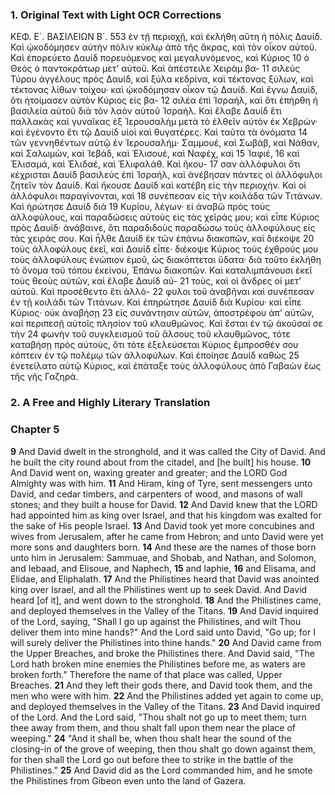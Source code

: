 ### 1. Original Text with Light OCR Corrections

ΚΕΦ. Ε´. ΒΑΣΙΛΕΙΩΝ Β´. 553
ἐν τῇ περιοχῇ, καὶ ἐκλήθη αὕτη ἡ πόλις Δαυίδ. Καὶ ᾠκοδόμησεν αὐτὴν πόλιν κύκλῳ ἀπὸ τῆς ἄκρας, καὶ τὸν οἶκον αὐτοῦ.
Καὶ ἐπορεύετο Δαυίδ πορευόμενος καὶ μεγαλυνόμενος, καὶ Κύριος 10
ὁ Θεὸς ὁ παντοκράτωρ μετ’ αὐτοῦ. Καὶ ἀπέστειλε Χειρὰμ βα- 11
σιλεὺς Τύρου ἀγγέλους πρὸς Δαυίδ, καὶ ξύλα κεδρίνα, καὶ τέκτονας ξύλων, καὶ τέκτονας λίθων τοίχου· καὶ ᾠκοδόμησαν οἶκον
τῷ Δαυίδ. Καὶ ἔγνω Δαυίδ, ὅτι ἡτοίμασεν αὐτὸν Κύριος εἰς βα- 12
σιλέα ἐπὶ Ἰσραήλ, καὶ ὅτι ἐπήρθη ἡ βασιλεία αὐτοῦ διὰ τὸν λαὸν αὐτοῦ Ἰσραήλ. Καὶ ἔλαβε Δαυίδ ἔτι παλλακὰς καὶ γυναῖκας ἐξ Ἱερουσαλὴμ μετὰ τὸ ἐλθεῖν αὐτὸν ἐκ Χεβρών· καὶ ἐγένοντο ἔτι τῷ Δαυίδ υἱοὶ καὶ θυγατέρες. Καὶ ταῦτα τὰ ὀνόματα 14
τῶν γεννηθέντων αὐτῷ ἐν Ἱερουσαλήμ· Σαμμουέ, καὶ Σωβάβ, καὶ
Νάθαν, καὶ Σαλωμών, καὶ Ἰεβάδ, καὶ Ἑλισουέ, καὶ Ναφέχ, καὶ 15
Ἰαφιέ, 16 καὶ Ἐλισαμά, καὶ Ἐλιδαέ, καὶ Ἐλιφαλάθ. Καὶ ἤκου- 17
σαν ἀλλόφυλοι ὅτι κέχρισται Δαυίδ βασιλεὺς ἐπὶ Ἰσραήλ, καὶ ἀνέβησαν πάντες οἱ ἀλλόφυλοι ζητεῖν τὸν Δαυίδ. Καὶ ἤκουσε Δαυίδ
καὶ κατέβη εἰς τὴν περιοχήν. Καὶ οἱ ἀλλόφυλοι παραγίνονται, καὶ 18
συνέπεσαν εἰς τὴν κοιλάδα τῶν Τιτάνων. Καὶ ἠρώτησε Δαυίδ διὰ 19
Κυρίου, λέγων· εἰ ἀναβῶ πρὸς τοὺς ἀλλοφύλους, καὶ παραδώσεις αὐτοὺς εἰς τὰς χεῖράς μου; καὶ εἶπε Κύριος πρὸς Δαυίδ·
ἀνάβαινε, ὅτι παραδιδοὺς παραδώσω τοὺς ἀλλοφύλους εἰς τὰς χειράς σου. Καὶ ἦλθε Δαυίδ ἐκ τῶν ἐπάνω διακοπῶν, καὶ διέκοψε 20
τοὺς ἀλλοφύλους ἐκεῖ, καὶ Δαυίδ εἶπε· διέκοψε Κύριος τοὺς ἐχθρούς μου τοὺς ἀλλοφύλους ἐνώπιον ἐμοῦ, ὡς διακόπτεται ὕδατα·
διὰ τοῦτο ἐκλήθη τὸ ὄνομα τοῦ τόπου ἐκείνου, Ἐπάνω διακοπῶν.
Καὶ καταλιμπάνουσι ἐκεῖ τοὺς θεοὺς αὐτῶν, καὶ ἔλαβε Δαυίδ αὐ- 21
τοὺς, καὶ οἱ ἄνδρες οἱ μετ’ αὐτοῦ. Καὶ προσέθεντο ἔτι ἀλλό- 22
φυλοι τοῦ ἀναβῆναι καὶ συνέπεσαν ἐν τῇ κοιλάδι τῶν Τιτάνων.
Καὶ ἐπηρώτησε Δαυίδ διὰ Κυρίου· καὶ εἶπε Κύριος· οὐκ ἀναβήσῃ 23
εἰς συνάντησιν αὐτῶν, ἀποστρέφου ἀπ’ αὐτῶν, καὶ περιπεσῇ αὐτοῖς πλησίον τοῦ κλαυθμῶνος. Καὶ ἔσται ἐν τῷ ἀκοῦσαί σε τὴν 24
φωνὴν τοῦ συγκλεισμοῦ τοῦ ἄλσους τοῦ κλαυθμῶνος, τότε καταβήσῃ πρὸς αὐτοὺς, ὅτι τότε ἐξελεύσεται Κύριος ἔμπροσθέν σου κόπτειν ἐν τῷ πολέμῳ τῶν ἀλλοφύλων. Καὶ ἐποίησε Δαυίδ καθὼς 25
ἐνετείλατο αὐτῷ Κύριος, καὶ ἐπάταξε τοὺς ἀλλοφύλους ἀπὸ Γαβαὼν ἕως τῆς γῆς Γαζηρά.

### 2. A Free and Highly Literary Translation

### Chapter 5

**9** And David dwelt in the stronghold, and it was called the City of David. And he built the city round about from the citadel, and [he built] his house.
**10** And David went on, waxing greater and greater; and the LORD God Almighty was with him.
**11** And Hiram, king of Tyre, sent messengers unto David, and cedar timbers, and carpenters of wood, and masons of wall stones; and they built a house for David.
**12** And David knew that the LORD had appointed him as king over Israel, and that his kingdom was exalted for the sake of His people Israel.
**13** And David took yet more concubines and wives from Jerusalem, after he came from Hebron; and unto David were yet more sons and daughters born.
**14** And these are the names of those born unto him in Jerusalem: Sammuae, and Shobab, and Nathan, and Solomon, and Iebaad, and Elisoue, and Naphech,
**15** and Iaphie,
**16** and Elisama, and Elidae, and Eliphalath.
**17** And the Philistines heard that David was anointed king over Israel, and all the Philistines went up to seek David. And David heard [of it], and went down to the stronghold.
**18** And the Philistines came, and deployed themselves in the Valley of the Titans.
**19** And David inquired of the Lord, saying, "Shall I go up against the Philistines, and wilt Thou deliver them into mine hands?" And the Lord said unto David, "Go up; for I will surely deliver the Philistines into thine hands."
**20** And David came from the Upper Breaches, and broke the Philistines there. And David said, "The Lord hath broken mine enemies the Philistines before me, as waters are broken forth." Therefore the name of that place was called, Upper Breaches.
**21** And they left their gods there, and David took them, and the men who were with him.
**22** And the Philistines added yet again to come up, and deployed themselves in the Valley of the Titans.
**23** And David inquired of the Lord. And the Lord said, "Thou shalt not go up to meet them; turn thee away from them, and thou shalt fall upon them near the place of weeping."
**24** "And it shall be, when thou shalt hear the sound of the closing-in of the grove of weeping, then thou shalt go down against them, for then shall the Lord go out before thee to strike in the battle of the Philistines."
**25** And David did as the Lord commanded him, and he smote the Philistines from Gibeon even unto the land of Gazera.